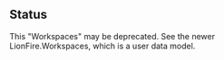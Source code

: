 
## Status

This "Workspaces" may be deprecated.  See the newer LionFire.Workspaces, which is a user data model.
